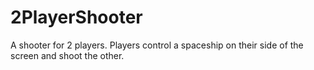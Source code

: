 # 2PlayerShooter
A shooter for 2 players. Players control a spaceship on their side of the screen and shoot the other.
